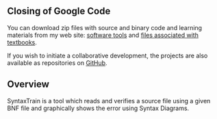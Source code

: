 ## Closing of Google Code ##
You can download zip files with source and binary code and learning materials from
my web site: [software tools](http://www.weizmann.ac.il/sci-tea/benari/software/index.html)
and [files associated with textbooks](http://www.weizmann.ac.il/sci-tea/benari/books/index.html).

If you wish to initiate a collaborative development, the projects are also available as repositories on [GitHub](https://github.com/motib?tab=repositories).

## Overview ##
SyntaxTrain is a tool which reads and verifies a source file using a given BNF file and graphically shows the error using Syntax Diagrams.
